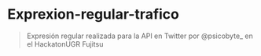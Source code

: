# Exprexion-regular-trafico
> Expresión regular realizada para la API en Twitter por @psicobyte_ en el HackatonUGR Fujitsu
